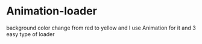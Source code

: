 # Animation-loader
background color change from red to yellow and I use Animation for it and 3 easy type of loader 
